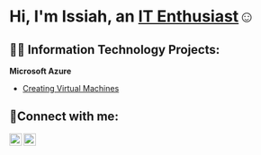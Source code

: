 <h1>Hi, I'm Issiah, an <a href="https://www.linkedin.com/in/issiah-gaines-02330b232/">IT Enthusiast</a>☺</h1>

<h2>👨‍💻 Information Technology Projects:</h2>

<b>Microsoft Azure</b>
  - [Creating Virtual Machines](https://github.com/issiahgaines/configure-ad)



<h2>🤳Connect with me:</h2>

[<img align="left" alt="Issiah | LinkedIn" width="22px" src="https://cdn.jsdelivr.net/npm/simple-icons@v3/icons/linkedin.svg" />][linkedin]
[<img align="left" alt="Issiah | Instagram" width="22px" src="https://cdn.jsdelivr.net/npm/simple-icons@v3/icons/instagram.svg" />][instagram]

[instagram]: https://www.instagram.com/issiahgaines
[linkedin]: https://www.linkedin.com/in/issiah-gaines-02330b232/
